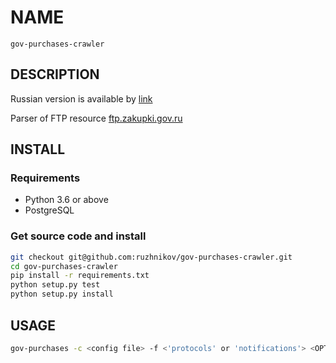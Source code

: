 # NAME

    gov-purchases-crawler

## DESCRIPTION

Russian version is available by [link](README_ru.md)

Parser of FTP resource [ftp.zakupki.gov.ru](ftp://ftp.zakupki.gov.ru/fcs_regions)

<!-- .... -->

## INSTALL

### Requirements

* Python 3.6 or above
* PostgreSQL

### Get source code and install

```bash
git checkout git@github.com:ruzhnikov/gov-purchases-crawler.git
cd gov-purchases-crawler
pip install -r requirements.txt
python setup.py test
python setup.py install
```

## USAGE

```bash
gov-purchases -c <config file> -f <'protocols' or 'notifications'> <OPTIONAL ARGUMENTS>
```